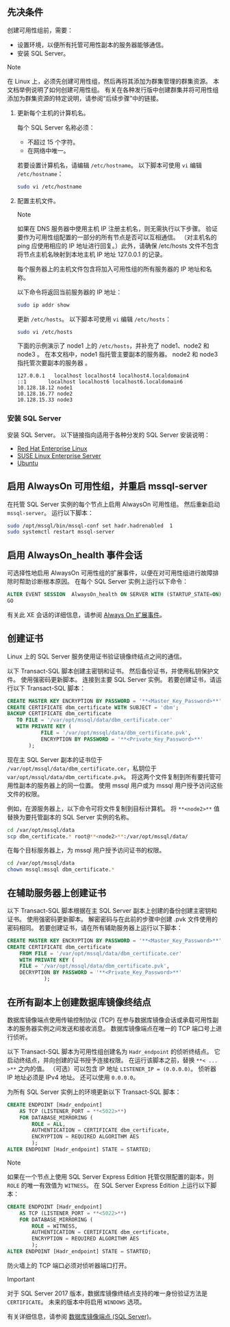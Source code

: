 ## <a name="prerequisites"></a>先决条件

创建可用性组前，需要：

- 设置环境，以便所有托管可用性副本的服务器能够通信。
- 安装 SQL Server。

>[!NOTE]
>在 Linux 上，必须先创建可用性组，然后再将其添加为群集管理的群集资源。 本文档举例说明了如何创建可用性组。 有关在各种发行版中创建群集并将可用性组添加为群集资源的特定说明，请参阅“后续步骤”中的链接。

1. 更新每个主机的计算机名。

   每个 SQL Server 名称必须：
   
   - 不超过 15 个字符。
   - 在网络中唯一。
   
   若要设置计算机名，请编辑 `/etc/hostname`。 以下脚本可使用 `vi` 编辑 `/etc/hostname`：

   ```bash
   sudo vi /etc/hostname
   ```

2. 配置主机文件。

    >[!NOTE]
    >如果在 DNS 服务器中使用主机 IP 注册主机名，则无需执行以下步骤。 验证要作为可用性组配置的一部分的所有节点是否可以互相通信。 （对主机名的 ping 应使用相应的 IP 地址进行回复。）此外，请确保 /etc/hosts 文件不包含将节点主机名映射到本地主机 IP 地址 127.0.0.1 的记录。
    >

   每个服务器上的主机文件包含将加入可用性组的所有服务器的 IP 地址和名称。 

   以下命令将返回当前服务器的 IP 地址：

   ```bash
   sudo ip addr show
   ```

   更新 `/etc/hosts`。 以下脚本可使用 `vi` 编辑 `/etc/hosts`：

   ```bash
   sudo vi /etc/hosts
   ```

   下面的示例演示了 node1 上的 `/etc/hosts`，并补充了 node1、node2 和 node3   。 在本文档中，node1 指托管主要副本的服务器。 node2 和 node3 指托管次要副本的服务器 。

    ```
    127.0.0.1   localhost localhost4 localhost4.localdomain4
    ::1       localhost localhost6 localhost6.localdomain6
    10.128.18.12 node1
    10.128.16.77 node2
    10.128.15.33 node3
    ```

### <a name="install-sql-server"></a>安装 SQL Server

安装 SQL Server。 以下链接指向适用于各种分发的 SQL Server 安装说明： 

- [Red Hat Enterprise Linux](../linux/quickstart-install-connect-red-hat.md)
- [SUSE Linux Enterprise Server](../linux/quickstart-install-connect-suse.md)
- [Ubuntu](../linux/quickstart-install-connect-ubuntu.md)

## <a name="enable-alwayson-availability-groups-and-restart-mssql-server"></a>启用 AlwaysOn 可用性组，并重启 mssql-server

在托管 SQL Server 实例的每个节点上启用 AlwaysOn 可用性组。 然后重新启动 `mssql-server`。 运行以下脚本：

```bash
sudo /opt/mssql/bin/mssql-conf set hadr.hadrenabled  1
sudo systemctl restart mssql-server
```

##  <a name="enable-an-alwayson_health-event-session"></a>启用 AlwaysOn_health 事件会话 

可选择性地启用 AlwaysOn 可用性组的扩展事件，以便在对可用性组进行故障排除时帮助诊断根本原因。 在每个 SQL Server 实例上运行以下命令： 

```SQL
ALTER EVENT SESSION  AlwaysOn_health ON SERVER WITH (STARTUP_STATE=ON);
GO
```

有关此 XE 会话的详细信息，请参阅 [Always On 扩展事件](../database-engine/availability-groups/windows/always-on-extended-events.md)。

## <a name="create-a-certificate"></a>创建证书

Linux 上的 SQL Server 服务使用证书验证镜像终结点之间的通信。 

以下 Transact-SQL 脚本创建主密钥和证书。 然后备份证书，并使用私钥保护文件。 使用强密码更新脚本。 连接到主要 SQL Server 实例。 若要创建证书，请运行以下 Transact-SQL 脚本：

```SQL
CREATE MASTER KEY ENCRYPTION BY PASSWORD = '**<Master_Key_Password>**';
CREATE CERTIFICATE dbm_certificate WITH SUBJECT = 'dbm';
BACKUP CERTIFICATE dbm_certificate
   TO FILE = '/var/opt/mssql/data/dbm_certificate.cer'
   WITH PRIVATE KEY (
           FILE = '/var/opt/mssql/data/dbm_certificate.pvk',
           ENCRYPTION BY PASSWORD = '**<Private_Key_Password>**'
       );
```

现在主 SQL Server 副本的证书位于 `/var/opt/mssql/data/dbm_certificate.cer`，私钥位于 `var/opt/mssql/data/dbm_certificate.pvk`。 将这两个文件复制到所有要托管可用性副本的服务器上的同一位置。 使用 mssql 用户或为 mssql 用户授予访问这些文件的权限。 

例如，在源服务器上，以下命令可将文件复制到目标计算机。 将 `**<node2>**` 值替换为要托管副本的 SQL Server 实例的名称。 

```bash
cd /var/opt/mssql/data
scp dbm_certificate.* root@**<node2>**:/var/opt/mssql/data/
```

在每个目标服务器上，为 mssql 用户授予访问证书的权限。

```bash
cd /var/opt/mssql/data
chown mssql:mssql dbm_certificate.*
```

## <a name="create-the-certificate-on-secondary-servers"></a>在辅助服务器上创建证书

以下 Transact-SQL 脚本根据在主 SQL Server 副本上创建的备份创建主密钥和证书。 使用强密码更新脚本。 解密密码与在此前的步骤中创建 .pvk 文件使用的密码相同。 若要创建证书，请在所有辅助服务器上运行以下脚本：

```SQL
CREATE MASTER KEY ENCRYPTION BY PASSWORD = '**<Master_Key_Password>**';
CREATE CERTIFICATE dbm_certificate
    FROM FILE = '/var/opt/mssql/data/dbm_certificate.cer'
    WITH PRIVATE KEY (
    FILE = '/var/opt/mssql/data/dbm_certificate.pvk',
    DECRYPTION BY PASSWORD = '**<Private_Key_Password>**'
            );
```

## <a name="create-the-database-mirroring-endpoints-on-all-replicas"></a>在所有副本上创建数据库镜像终结点

数据库镜像端点使用传输控制协议 (TCP) 在参与数据库镜像会话或承载可用性副本的服务器实例之间发送和接收消息。 数据库镜像端点在唯一的 TCP 端口号上进行侦听。 

以下 Transact-SQL 脚本为可用性组创建名为 `Hadr_endpoint` 的侦听终结点。 它启动终结点，并向创建的证书授予连接权限。 在运行该脚本之前，替换 `**< ... >**` 之内的值。 （可选）可以包含 IP 地址 `LISTENER_IP = (0.0.0.0)`。 侦听器 IP 地址必须是 IPv4 地址。 还可以使用 `0.0.0.0`。 

为所有 SQL Server 实例上的环境更新以下 Transact-SQL 脚本： 

```SQL
CREATE ENDPOINT [Hadr_endpoint]
    AS TCP (LISTENER_PORT = **<5022>**)
    FOR DATABASE_MIRRORING (
        ROLE = ALL,
        AUTHENTICATION = CERTIFICATE dbm_certificate,
        ENCRYPTION = REQUIRED ALGORITHM AES
        );
ALTER ENDPOINT [Hadr_endpoint] STATE = STARTED;
```

>[!NOTE]
>如果在一个节点上使用 SQL Server Express Edition 托管仅限配置的副本，则 `ROLE` 的唯一有效值为 `WITNESS`。 在 SQL Server Express Edition 上运行以下脚本：

```SQL
CREATE ENDPOINT [Hadr_endpoint]
    AS TCP (LISTENER_PORT = **<5022>**)
    FOR DATABASE_MIRRORING (
        ROLE = WITNESS,
        AUTHENTICATION = CERTIFICATE dbm_certificate,
        ENCRYPTION = REQUIRED ALGORITHM AES
        );
ALTER ENDPOINT [Hadr_endpoint] STATE = STARTED;
```

防火墙上的 TCP 端口必须对侦听器端口打开。



>[!IMPORTANT]
>对于 SQL Server 2017 版本，数据库镜像终结点支持的唯一身份验证方法是 `CERTIFICATE`。 未来的版本中将启用 `WINDOWS` 选项。

有关详细信息，请参阅 [数据库镜像端点 (SQL Server)](../database-engine/database-mirroring/the-database-mirroring-endpoint-sql-server.md)。